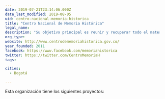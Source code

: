 ```yaml
---
date: 2019-07-21T23:14:06.000Z
date_last_modified: 2019-08-05
uid: centro-nacional-memoria-historica
title: "Centro Nacional de Memoria Histórica"
legal_name: 
description: "Su objetivo principal es reunir y recuperar todo el material documental, testimonios orales y por cualquier otro medio relativos a las violaciones de que trata el artículo 147 de la Ley de Víctimas y restitución de Tierras."
org_type: 
website: http://www.centrodememoriahistorica.gov.co/
year_founded: 2011
facebook: https://www.facebook.com/memoriahistorica
twitter: https://twitter.com/CentroMemoriaH
tags:

cities: 
  - Bogotá

---
```


Esta organización tiene los siguientes proyectos:


